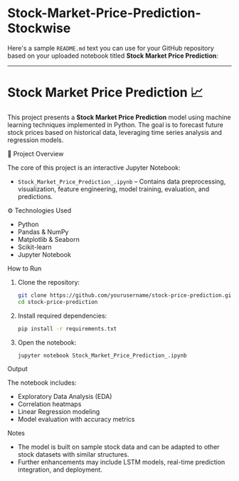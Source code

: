 # Stock-Market-Price-Prediction-Stockwise
Here's a sample `README.md` text you can use for your GitHub repository based on your uploaded notebook titled **Stock Market Price Prediction**:

---

# Stock Market Price Prediction 📈

This project presents a **Stock Market Price Prediction** model using machine learning techniques implemented in Python. The goal is to forecast future stock prices based on historical data, leveraging time series analysis and regression models.

📂 Project Overview

The core of this project is an interactive Jupyter Notebook:
- `Stock_Market_Price_Prediction_.ipynb` – Contains data preprocessing, visualization, feature engineering, model training, evaluation, and predictions.

⚙️ Technologies Used

- Python  
- Pandas & NumPy  
- Matplotlib & Seaborn  
- Scikit-learn  
- Jupyter Notebook  

 How to Run

1. Clone the repository:
   ```bash
   git clone https://github.com/yourusername/stock-price-prediction.git
   cd stock-price-prediction
   ```

2. Install required dependencies:
   ```bash
   pip install -r requirements.txt
   ```

3. Open the notebook:
   ```bash
   jupyter notebook Stock_Market_Price_Prediction_.ipynb
   ```

 Output

The notebook includes:
- Exploratory Data Analysis (EDA)
- Correlation heatmaps
- Linear Regression modeling
- Model evaluation with accuracy metrics

 Notes

- The model is built on sample stock data and can be adapted to other stock datasets with similar structures.
- Further enhancements may include LSTM models, real-time prediction integration, and deployment.

